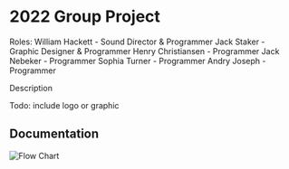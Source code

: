 # 2022 Group Project

Roles:
William Hackett - Sound Director & Programmer
Jack Staker - Graphic Designer & Programmer
Henry Christiansen - Programmer
Jack Nebeker - Programmer
Sophia Turner - Programmer
Andry Joseph - Programmer

Description

Todo: include logo or graphic

## Documentation
![Flow Chart](https://user-images.githubusercontent.com/61328987/148413463-abf1f0d4-8fff-498f-be9c-a7014a29997b.png)

